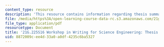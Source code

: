 ```yaml
---
content_type: resource
description: 'This resource contains information regarding thesis summary. '
file: /media/https%3A/open-learning-course-data-rc.s3.amazonaws.com/21g-225-advanced-workshop-in-writing-for-science-and-engineering-els-spring-2016/8872009cee4d33a0a0df4235c6ba5327_MIT21G_225S16_ThesisSummary.pdf
file_type: application/pdf
resourcetype: Document
title: '21G.225S16 Workshop in Writing for Science Engineering: Thesis Summary'
uid: 8872009c-ee4d-33a0-a0df-4235c6ba5327
---
```

